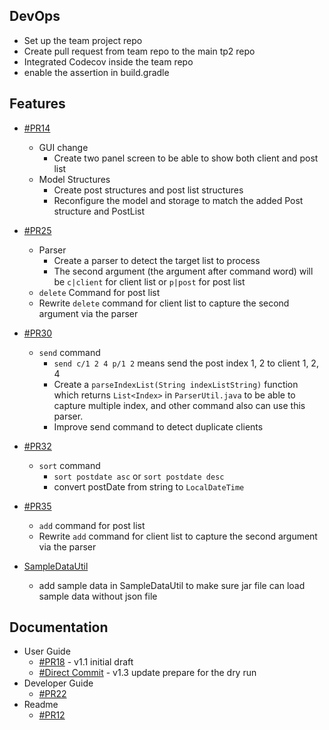 ## DevOps
- Set up the team project repo
- Create pull request from team repo to the main tp2 repo
- Integrated Codecov inside the team repo
- enable the assertion in build.gradle

## Features

- [#PR14](https://github.com/AY2122S2-TIC4002-F18-6/tp2/pull/14)
  - GUI change 
    - Create two panel screen to be able to show both client and post list
  - Model Structures
    - Create post structures and post list structures
    - Reconfigure the model and storage to match the added Post structure and PostList

- [#PR25](https://github.com/AY2122S2-TIC4002-F18-6/tp2/pull/25)
  - Parser
    - Create a parser to detect the target list to process 
    - The second argument (the argument after command word) will be `c|client` for client list or `p|post` for post list
  - `delete` Command for post list
  - Rewrite `delete` command for client list to capture the second argument via the parser

- [#PR30](https://github.com/AY2122S2-TIC4002-F18-6/tp2/pull/30)
  - `send` command 
    - `send c/1 2 4 p/1 2` means send the post index 1, 2 to client 1, 2, 4
    - Create a `parseIndexList(String indexListString)` function which returns `List<Index>` in `ParserUtil.java` to be able to capture multiple index, and other command also can use this parser.
    - Improve send command to detect duplicate clients

- [#PR32](https://github.com/AY2122S2-TIC4002-F18-6/tp2/pull/32)
  - `sort` command
    - `sort postdate asc` or `sort postdate desc`
    - convert postDate from string to `LocalDateTime`

- [#PR35](https://github.com/AY2122S2-TIC4002-F18-6/tp2/pull/35)
  - `add` command for post list
  - Rewrite `add` command for client list to capture the second argument via the parser

- [SampleDataUtil](https://github.com/AY2122S2-TIC4002-F18-6/tp2/commit/10bd5df9ca1ba77fb42547fff5bec64e8dec96c7)
  - add sample data in SampleDataUtil to make sure jar file can load sample data without json file
  

## Documentation

- User Guide
  - [#PR18](https://github.com/AY2122S2-TIC4002-F18-6/tp2/pull/18) - v1.1 initial draft
  - [#Direct Commit](https://github.com/AY2122S2-TIC4002-F18-6/tp2/commit/0f7fab97a8b2cb3922ea5ab0e1fe5505b1b9ebc0) - v1.3 update prepare for the dry run
- Developer Guide
  - [#PR22](https://github.com/AY2122S2-TIC4002-F18-6/tp2/pull/22)
- Readme
  - [#PR12](https://github.com/AY2122S2-TIC4002-F18-6/tp2/pull/12)



